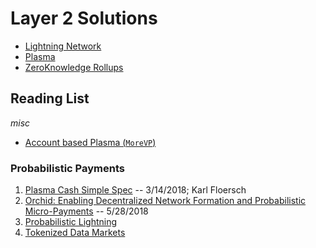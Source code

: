 # Layer 2 Solutions

* [Lightning Network](./lightning.md)
* [Plasma](./plasma.md)
* [ZeroKnowledge Rollups](./rollups.md)

## Reading List

*misc*
* [Account based Plasma (`MoreVP`)](https://ethresear.ch/t/account-based-plasma-morevp/5480)

### Probabilistic Payments

1. [Plasma Cash Simple Spec](https://karl.tech/plasma-cash-simple-spec/) -- 3/14/2018; Karl Floersch
2. [Orchid: Enabling Decentralized Network Formation and Probabilistic Micro-Payments](https://www.orchid.com/whitepaper.pdf) -- 5/28/2018
3. [Probabilistic Lightning](https://courses.csail.mit.edu/6.857/2017/project/7.pdf)
4. [Tokenized Data Markets](https://arxiv.org/pdf/1806.00139.pdf)
